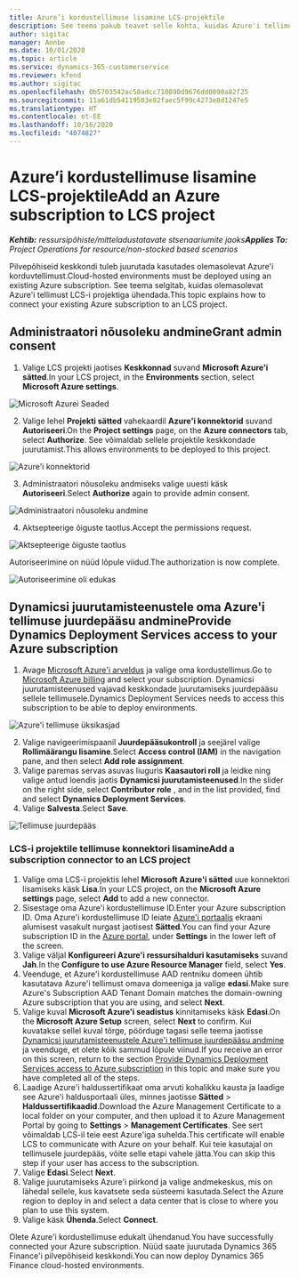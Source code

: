 ```yaml
---
title: Azure’i kordustellimuse lisamine LCS-projektile
description: See teema pakub teavet selle kohta, kuidas Azure'i tellimust LCS-i projektiga ühendada.
author: sigitac
manager: Annbe
ms.date: 10/01/2020
ms.topic: article
ms.service: dynamics-365-customerservice
ms.reviewer: kfend
ms.author: sigitac
ms.openlocfilehash: 0b5703542ac58adcc710890d9676dd0090a82f25
ms.sourcegitcommit: 11a61db54119503e82faec5f99c4273e8d1247e5
ms.translationtype: HT
ms.contentlocale: et-EE
ms.lasthandoff: 10/16/2020
ms.locfileid: "4074827"
---
```

# <a name="add-an-azure-subscription-to-lcs-project"></a><span data-ttu-id="3e5f4-103">Azure’i kordustellimuse lisamine LCS-projektile</span><span class="sxs-lookup"><span data-stu-id="3e5f4-103">Add an Azure subscription to LCS project</span></span>

<span data-ttu-id="3e5f4-104">_**Kehtib:** ressursipõhiste/mitteladustatavate stsenaariumite jaoks_</span><span class="sxs-lookup"><span data-stu-id="3e5f4-104">_**Applies To:** Project Operations for resource/non-stocked based scenarios_</span></span>

<span data-ttu-id="3e5f4-105">Pilvepõhiseid keskkondi tuleb juurutada kasutades olemasolevat Azure'i korduvtellimust.</span><span class="sxs-lookup"><span data-stu-id="3e5f4-105">Cloud-hosted environments must be deployed using an existing Azure subscription.</span></span> <span data-ttu-id="3e5f4-106">See teema selgitab, kuidas olemasolevat Azure'i tellimust LCS-i projektiga ühendada.</span><span class="sxs-lookup"><span data-stu-id="3e5f4-106">This topic explains how to connect your existing Azure subscription to an LCS project.</span></span> 

## <a name="grant-admin-consent"></a><span data-ttu-id="3e5f4-107">Administraatori nõusoleku andmine</span><span class="sxs-lookup"><span data-stu-id="3e5f4-107">Grant admin consent</span></span>

1. <span data-ttu-id="3e5f4-108">Valige LCS projekti jaotises **Keskkonnad** suvand **Microsoft Azure'i sätted**.</span><span class="sxs-lookup"><span data-stu-id="3e5f4-108">In your LCS project, in the **Environments** section, select **Microsoft Azure settings**.</span></span>

![Microsoft Azurei Seaded](./media/1MicrosoftAzureSettings.png)

2. <span data-ttu-id="3e5f4-110">Valige lehel **Projekti sätted** vahekaardil **Azure'i konnektorid** suvand **Autoriseeri**.</span><span class="sxs-lookup"><span data-stu-id="3e5f4-110">On the **Project settings** page, on the **Azure connectors** tab, select **Authorize**.</span></span> <span data-ttu-id="3e5f4-111">See võimaldab sellele projektile keskkondade juurutamist.</span><span class="sxs-lookup"><span data-stu-id="3e5f4-111">This allows environments to be deployed to this project.</span></span>

![Azure'i konnektorid](./media/2AzureConnectors.png)

3. <span data-ttu-id="3e5f4-113">Administraatori nõusoleku andmiseks valige uuesti käsk **Autoriseeri**.</span><span class="sxs-lookup"><span data-stu-id="3e5f4-113">Select **Authorize** again to provide admin consent.</span></span>

![Administraatori nõusoleku andmine](./media/3GrantAdminConsent.png)

4. <span data-ttu-id="3e5f4-115">Aktsepteerige õiguste taotlus.</span><span class="sxs-lookup"><span data-stu-id="3e5f4-115">Accept the permissions request.</span></span>

![Aktsepteerige õiguste taotlus](./media/4AcceptPermissionRequest.png)

<span data-ttu-id="3e5f4-117">Autoriseerimine on nüüd lõpule viidud.</span><span class="sxs-lookup"><span data-stu-id="3e5f4-117">The authorization is now complete.</span></span> 

![Autoriseerimine oli edukas](./media/5AuthorizationComplete.png)

## <a name="provide-dynamics-deployment-services-access-to-your-azure-subscription"></a><a name="provide"></a><span data-ttu-id="3e5f4-119">Dynamicsi juurutamisteenustele oma Azure'i tellimuse juurdepääsu andmine</span><span class="sxs-lookup"><span data-stu-id="3e5f4-119">Provide Dynamics Deployment Services access to your Azure subscription</span></span>

1. <span data-ttu-id="3e5f4-120">Avage [Microsoft Azure'i arveldus](https://portal.azure.com/#blade/Microsoft\_Azure\_Billing/SubscriptionsBlade) ja valige oma kordustellimus.</span><span class="sxs-lookup"><span data-stu-id="3e5f4-120">Go to [Microsoft Azure billing](https://portal.azure.com/#blade/Microsoft\_Azure\_Billing/SubscriptionsBlade) and select your subscription.</span></span> <span data-ttu-id="3e5f4-121">Dynamicsi juurutamisteenused vajavad keskkondade juurutamiseks juurdepääsu sellele tellimusele.</span><span class="sxs-lookup"><span data-stu-id="3e5f4-121">Dynamics Deployment Services needs to access this subscription to be able to deploy environments.</span></span>

![Azure'i tellimuse üksikasjad](./media/6AzureSubscription.png)

2. <span data-ttu-id="3e5f4-123">Valige navigeerimispaanil **Juurdepääsukontroll** ja seejärel valige **Rollimäärangu lisamine**.</span><span class="sxs-lookup"><span data-stu-id="3e5f4-123">Select **Access control (IAM)** in the navigation pane, and then select **Add role assignment**.</span></span>
3. <span data-ttu-id="3e5f4-124">Valige paremas servas asuvas liuguris **Kaasautori roll** ja leidke ning valige antud loendis jaotis **Dynamicsi juurutamisteenused**.</span><span class="sxs-lookup"><span data-stu-id="3e5f4-124">In the slider on the right side, select **Contributor role** , and in the list provided, find and select **Dynamics Deployment Services**.</span></span> 
4. <span data-ttu-id="3e5f4-125">Valige **Salvesta**.</span><span class="sxs-lookup"><span data-stu-id="3e5f4-125">Select **Save**.</span></span>

![Tellimuse juurdepääs](./media/7SubscriptionAccess.png)

### <a name="add-a-subscription-connector-to-an-lcs-project"></a><span data-ttu-id="3e5f4-127">LCS-i projektile tellimuse konnektori lisamine</span><span class="sxs-lookup"><span data-stu-id="3e5f4-127">Add a subscription connector to an LCS project</span></span>

1. <span data-ttu-id="3e5f4-128">Valige oma LCS-i projektis lehel **Microsoft Azure'i sätted** uue konnektori lisamiseks käsk **Lisa**.</span><span class="sxs-lookup"><span data-stu-id="3e5f4-128">In your LCS project, on the **Microsoft Azure settings** page, select **Add** to add a new connector.</span></span>
2. <span data-ttu-id="3e5f4-129">Sisestage oma Azure'i kordustellimuse ID.</span><span class="sxs-lookup"><span data-stu-id="3e5f4-129">Enter your Azure subscription ID.</span></span> <span data-ttu-id="3e5f4-130">Oma Azure'i kordustellimuse ID leiate [Azure'i portaalis](https://ms.portal.azure.com/) ekraani alumisest vasakult nurgast jaotisest  **Sätted**.</span><span class="sxs-lookup"><span data-stu-id="3e5f4-130">You can find your Azure subscription ID in the [Azure portal](https://ms.portal.azure.com/), under  **Settings**  in the lower left of the screen.</span></span>
3. <span data-ttu-id="3e5f4-131">Valige väljal **Konfigureeri Azure'i ressursihalduri kasutamiseks** suvand **Jah**.</span><span class="sxs-lookup"><span data-stu-id="3e5f4-131">In the **Configure to use Azure Resource Manager** field, select **Yes**.</span></span>
4. <span data-ttu-id="3e5f4-132">Veenduge, et Azure'i kordustellimuse AAD rentniku domeen ühtib kasutatava Azure'i tellimust omava domeeniga ja valige **edasi**.</span><span class="sxs-lookup"><span data-stu-id="3e5f4-132">Make sure Azure's Subscription AAD Tenant Domain matches the domain-owning Azure subscription that you are using, and select **Next**.</span></span>
5. <span data-ttu-id="3e5f4-133">Valige kuval **Microsoft Azure'i seadistus** kinnitamiseks käsk **Edasi**.</span><span class="sxs-lookup"><span data-stu-id="3e5f4-133">On the **Microsoft Azure Setup** screen, select **Next** to confirm.</span></span> <span data-ttu-id="3e5f4-134">Kui kuvatakse sellel kuval tõrge, pöörduge tagasi selle teema jaotisse [Dynamicsi juurutamisteenustele Azure'i tellimuse juurdepääsu andmine](#provide) ja veenduge, et olete kõik sammud lõpule viinud.</span><span class="sxs-lookup"><span data-stu-id="3e5f4-134">If you receive an error on this screen, return to the section [Provide Dynamics Deployment Services access to Azure subscription](#provide) in this topic and make sure you have completed all of the steps.</span></span>
6. <span data-ttu-id="3e5f4-135">Laadige Azure'i haldussertifikaat oma arvuti kohalikku kausta ja laadige see Azure'i haldusportaali üles, minnes jaotisse **Sätted** > **Haldussertifikaadid**.</span><span class="sxs-lookup"><span data-stu-id="3e5f4-135">Download the Azure Management Certificate to a local folder on your computer, and then upload it to Azure Management Portal by going to **Settings** > **Management Certificates**.</span></span> <span data-ttu-id="3e5f4-136">See sert võimaldab LCS-il teie eest Azure'iga suhelda.</span><span class="sxs-lookup"><span data-stu-id="3e5f4-136">This certificate will enable LCS to communicate with Azure on your behalf.</span></span> <span data-ttu-id="3e5f4-137">Kui teie kasutajal on tellimusele juurdepääs, võite selle etapi vahele jätta.</span><span class="sxs-lookup"><span data-stu-id="3e5f4-137">You can skip this step if your user has access to the subscription.</span></span>
7. <span data-ttu-id="3e5f4-138">Valige **Edasi**.</span><span class="sxs-lookup"><span data-stu-id="3e5f4-138">Select  **Next**.</span></span>
8. <span data-ttu-id="3e5f4-139">Valige juurutamiseks Azure'i piirkond ja valige andmekeskus, mis on lähedal sellele, kus kavatsete seda süsteemi kasutada.</span><span class="sxs-lookup"><span data-stu-id="3e5f4-139">Select the Azure region to deploy in and select a data center that is close to where you plan to use this system.</span></span>
9.  <span data-ttu-id="3e5f4-140">Valige käsk **Ühenda**.</span><span class="sxs-lookup"><span data-stu-id="3e5f4-140">Select  **Connect**.</span></span>

<span data-ttu-id="3e5f4-141">Olete Azure'i kordustellimuse edukalt ühendanud.</span><span class="sxs-lookup"><span data-stu-id="3e5f4-141">You have successfully connected your Azure subscription.</span></span> <span data-ttu-id="3e5f4-142">Nüüd saate juurutada Dynamics 365 Finance'i pilvepõhiseid keskkondi.</span><span class="sxs-lookup"><span data-stu-id="3e5f4-142">You can now deploy Dynamics 365 Finance cloud-hosted environments.</span></span>


